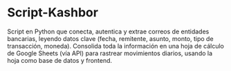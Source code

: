 # Script-Kashbor
Script en Python que conecta, autentica y extrae correos de entidades bancarias, leyendo datos clave (fecha, remitente, asunto, monto, tipo de transacción, moneda). Consolida toda la información en una hoja de cálculo de Google Sheets (vía API) para rastrear movimientos diarios, usando la hoja como base de datos y frontend.

